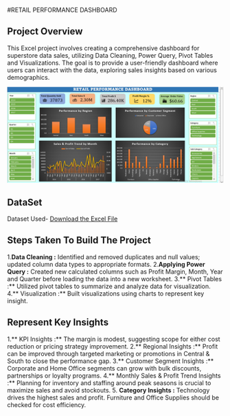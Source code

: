 #RETAIL PERFORMANCE DASHBOARD

## Project Overview

This Excel project involves creating a comprehensive dashboard for superstore data sales, utilizing Data Cleaning, Power Query, Pivot Tables and Visualizations. The goal is to provide a user-friendly dashboard where users can interact with the data, exploring sales insights based on various demographics.

![Retail Performance Dashboard](Retail%20Performance%20Dashboard.png)

## DataSet

Dataset Used- [Download the Excel File](./Sales_Data.xlsx)

## Steps Taken To Build The Project

1.**Data Cleaning :** Identified and removed duplicates and null values; updated column data types to appropriate formats.
2.**Applying Power Query :** Created new calculated columns such as Profit Margin, Month, Year and Quarter before loading the data into a new worksheet. 
3.** Pivot Tables :** Utilized pivot tables to summarize and analyze data for visualization.
4.** Visualization :** Built visualizations using charts to represent key insight.

## Represent Key Insights

1.** KPI Insights :** The margin is modest, suggesting scope for either cost reduction or pricing strategy improvement.
2.** Regional Insights :** Profit can be improved through targeted marketing or promotions in Central & South to close the performance gap.
3.** Customer Segment Insights :** Corporate and Home Office segments can grow with bulk discounts, partnerships or loyalty programs.
4.** Monthly Sales & Profit Trend Insights :** Planning for inventory and staffing around peak seasons is crucial to maximize sales and avoid stockouts.
5. **Category Insights :** Technology drives the highest sales and profit. Furniture and Office Supplies should be checked for cost efficiency.

